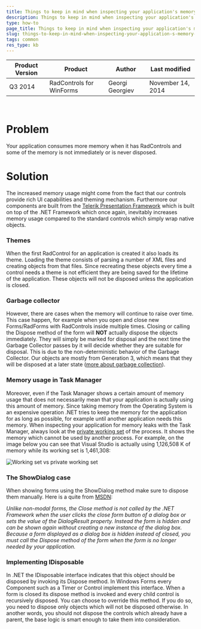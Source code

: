 ```yaml
---
title: Things to keep in mind when inspecting your application's memory usage
description: Things to keep in mind when inspecting your application's memory usage. Check it now!
type: how-to
page_title: Things to keep in mind when inspecting your application's memory usage
slug: things-to-keep-in-mind-when-inspecting-your-application-s-memory-usage
tags: common
res_type: kb
---
```


|Product Version|Product|Author|Last modified|
|----|----|----|----|
|Q3 2014|RadControls for WinForms|Georgi Georgiev|November 14, 2014|
    
# Problem
 
Your application consumes more memory when it has RadControls and some of the memory is not immediately or is never disposed.
 
# Solution
 
The increased memory usage might come from the fact that our controls provide rich UI capabilities and theming mechanism. Furthermore our components are built from the [Telerik Presentation Framework](https://docs.telerik.com/devtools/winforms/telerik-presentation-framework/overview/overview) which is built on top of the .NET Framework which once again, inevitably increases memory usage compared to the standard controls which simply wrap native objects.
 
### Themes
 
When the first RadControl for an application is created it also loads its theme. Loading the theme consists of parsing a number of XML files and creating objects from that files. Since recreating these objects every time a control needs a theme is not efficient they are being saved for the lifetime of the application. These objects will not be disposed unless the application is closed.
 
### Garbage collector
 
However, there are cases when the memory will continue to raise over time. This case happen, for example when you open and close new Forms/RadForms with RadControls inside multiple times. Closing or calling the Dispose method of the form will **NOT** actually dispose the objects immediately. They will simply be marked for disposal and the next time the Garbage Collector passes by it will decide whether they are suitable for disposal. This is due to the non-deterministic behavior of the Garbage Collector. Our objects are mostly from Generation 3, which means that they will be disposed at a later state ([more about garbage collection](http://msdn.microsoft.com/en-us/library/ee787088%28v=vs.110%29.aspx)).
 
### Memory usage in Task Manager
 
Moreover, even if the Task Manager shows a certain amount of memory usage that does not necessarily mean that your application is actually using this amount of memory. Since taking memory from the Operating System is an expensive operation .NET tries to keep the memory for the application for as long as possible, for example until another application needs this memory. When inspecting your application for memory leaks with the Task Manager, always look at the [private working set](http://windows.microsoft.com/en-us/windows/what-task-manager-memory-columns-mean#1TC=windows-7) of the process. It shows the memory which cannot be used by another process. For example, on the image below you can see that Visual Studio is actually using 1,126,508 K of memory while its working set is 1,461,308:
 
![Working set vs private working set](images/memoryusage.png)
 
### The ShowDialog case
 
When showing forms using the ShowDialog method make sure to dispose them manually. Here is a quite from [MSDN](http://msdn.microsoft.com/en-us/library/c7ykbedk%28v=vs.110%29.aspx):
 
*Unlike non-modal forms, the Close method is not called by the .NET Framework when the user clicks the close form button of a dialog box or sets the value of the DialogResult property. Instead the form is hidden and can be shown again without creating a new instance of the dialog box. Because a form displayed as a dialog box is hidden instead of closed, you must call the Dispose method of the form when the form is no longer needed by your application.*

### Implementing IDisposable
In .NET the IDisposable interface indicates that this object should be disposed by invoking its Dispose method. In Windows Forms every Component such as a Timer or Control implement this interface. When a form is closed its dispose method is invoked and every child control is recursively disposed. You can choose to override this method. If you do so, you need to dispose only objects which will not be disposed otherwise. In another words, you should not dispose the controls which already have a parent, the base logic is smart enough to take them into consideration.

